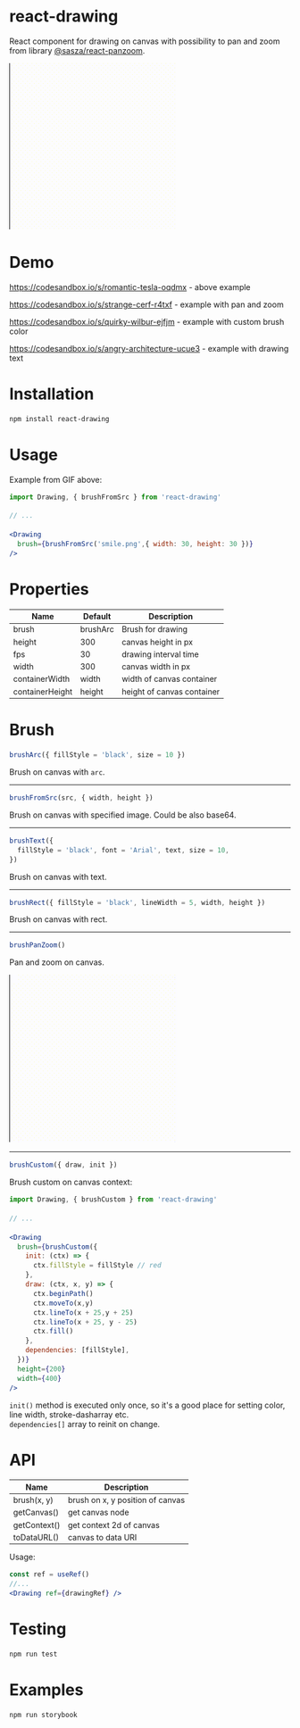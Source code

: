 # react-drawing
React component for drawing on canvas with possibility to pan and zoom from library <a href="https://www.npmjs.com/package/@sasza/react-panzoom">@sasza/react-panzoom</a>.

!["Preview"](docs/preview.gif "Example preview")

# Demo
https://codesandbox.io/s/romantic-tesla-oqdmx - above example

https://codesandbox.io/s/strange-cerf-r4txf - example with pan and zoom

https://codesandbox.io/s/quirky-wilbur-ejfjm - example with custom brush color

https://codesandbox.io/s/angry-architecture-ucue3 - example with drawing text

# Installation
```sh
npm install react-drawing
```

# Usage
Example from GIF above:
```jsx
import Drawing, { brushFromSrc } from 'react-drawing'

// ...

<Drawing
  brush={brushFromSrc('smile.png',{ width: 30, height: 30 })}
/>
```

# Properties
| Name | Default | Description |
| --- | --- | --- |
| brush | brushArc | Brush for drawing |
| height | 300 | canvas height in px |
| fps | 30 | drawing interval time |
| width | 300 | canvas width in px |
| containerWidth | width | width of canvas container |
| containerHeight | height | height of canvas container |


# Brush

```js
brushArc({ fillStyle = 'black', size = 10 })
```
Brush on canvas with `arc`.

---

```js
brushFromSrc(src, { width, height })
```
Brush on canvas with specified image. Could be also base64.

---

```js
brushText({
  fillStyle = 'black', font = 'Arial', text, size = 10,
})
```
Brush on canvas with text.

---

```js
brushRect({ fillStyle = 'black', lineWidth = 5, width, height })
```
Brush on canvas with rect.

---

```js
brushPanZoom()
```
Pan and zoom on canvas.

!["Preview"](docs/preview_panzoom.gif "Example pan and zoom preview")

---

```js
brushCustom({ draw, init })
```
Brush custom on canvas context:

```jsx
import Drawing, { brushCustom } from 'react-drawing'

// ...

<Drawing
  brush={brushCustom({
    init: (ctx) => {
      ctx.fillStyle = fillStyle // red
    },
    draw: (ctx, x, y) => {
      ctx.beginPath()
      ctx.moveTo(x,y)
      ctx.lineTo(x + 25,y + 25)
      ctx.lineTo(x + 25, y - 25)
      ctx.fill()
    },
    dependencies: [fillStyle],
  })}
  height={200}
  width={400}
/>
```

`init()` method is executed only once, so it's a good place for setting color, line width, stroke-dasharray etc.<br />
`dependencies[]` array to reinit on change.

# API
| Name | Description |
| --- | --- |
| brush(x, y) | brush on x, y position of canvas |
| getCanvas() | get canvas node |
| getContext() | get context 2d of canvas |
| toDataURL() | canvas to data URI  |

Usage:
```jsx
const ref = useRef()
//...
<Drawing ref={drawingRef} />
```

# Testing
```sh
npm run test
```

# Examples
```sh
npm run storybook
```